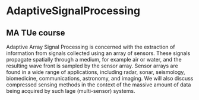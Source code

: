 # AdaptiveSignalProcessing
## MA TUe course


Adaptive Array Signal Processing is concerned with the extraction of information from signals collected using an array of sensors. These signals propagate spatially through a medium, for example air or water, and the resulting wave front is sampled by the sensor array. Sensor arrays are found in a wide range of applications, including radar, sonar, seismology, biomedicine, communications, astronomy, and imaging. We will also discuss compressed sensing methods in the context of the massive amount of data being acquired by such lage (multi-sensor) systems.
